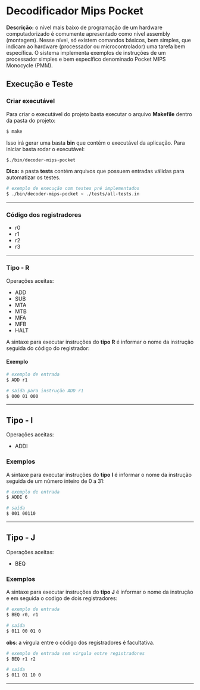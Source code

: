 # Decodificador Mips Pocket
**Descrição:** o nível mais baixo de programação de um hardware computadorizado é comumente apresentado como nível assembly (montagem). Nesse nível, só existem comandos básicos, bem simples, que indicam ao hardware (processador ou microcontrolador) uma tarefa bem específica. O sistema implementa exemplos de instruções de um processador simples e bem específico denominado Pocket MIPS Monocycle (PMM). 

## Execução e Teste
### Criar executável
Para criar o executável do projeto basta executar o arquivo **Makefile**
dentro da pasta do projeto:
```bash
$ make
```
Isso irá gerar uma basta **bin** que contém o executável da aplicação. Para iniciar basta rodar o executável:
```bash
$./bin/decoder-mips-pocket
```
**Dica:** a pasta __tests__ contém arquivos que possuem entradas válidas para automatizar  os testes.
```bash
# exemplo de execução com testes pré implementados
$ ./bin/decoder-mips-pocket < ./tests/all-tests.in
```
---
### Código dos registradores
- r0
- r1
- r2
- r3
___

### Tipo - R
Operações aceitas:
- ADD
- SUB
- MTA
- MTB
- MFA
- MFB
- HALT

A sintaxe para executar instruções do **tipo R** é informar o nome da instrução seguida do código do registrador:
#### Exemplo
```bash
# exemplo de entrada 
$ ADD r1
```
```bash
# saída para instrução ADD r1
$ 000 01 000
```
___

## Tipo - I
Operações aceitas:
- ADDI
### Exemplos
A sintaxe para executar instruções do **tipo I** é informar o nome da instrução seguida de um número inteiro de 0 a 31:
```bash
# exemplo de entrada 
$ ADDI 6
```
```bash
# saída 
$ 001 00110
```
___

## Tipo - J
Operações aceitas:
- BEQ
### Exemplos
A sintaxe para executar instruções do **tipo J** é informar o nome da instrução e em seguida o codigo de dois registradores:
```bash
# exemplo de entrada 
$ BEQ r0, r1
```
```bash
# saída 
$ 011 00 01 0
```
**obs**: a virgula entre o código dos registradores é facultativa.  

```bash
# exemplo de entrada sem virgula entre registradores
$ BEQ r1 r2
```

```bash
# saída 
$ 011 01 10 0
```
___